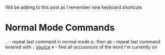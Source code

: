 <!-- 
.. title: VIM Commands I Use All The Time
.. slug: vim-commands-i-use-all-the-time
.. date: 2014/03/03 16:21:02
.. tags: vim,cli
.. link: 
.. description: 
.. type: text
-->

Will be adding to this post as I remember new keyboard shortcuts

# Normal Mode Commands
`.` - repeat last command in normal mode
`@:` then `@@` - repeat last command entered with `:` [source](http://vim.wikia.com/wiki/Repeat_last_colon_command)
`#` - find all occurances of the word I'm currently on

